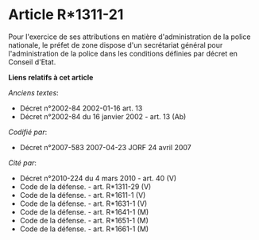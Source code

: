 # Article R*1311-21

Pour l'exercice de ses attributions en matière d'administration de la police nationale, le préfet de zone dispose d'un
secrétariat général pour l'administration de la police dans les conditions définies par décret en Conseil d'Etat.

**Liens relatifs à cet article**

_Anciens textes_:

  - Décret n°2002-84 2002-01-16 art. 13
  - Décret n°2002-84 du 16 janvier 2002 - art. 13 (Ab)

_Codifié par_:

  - Décret n°2007-583 2007-04-23 JORF 24 avril 2007

_Cité par_:

  - Décret n°2010-224 du 4 mars 2010 - art. 40 (V)
  - Code de la défense. - art. R*1311-29 (V)
  - Code de la défense. - art. R*1611-1 (V)
  - Code de la défense. - art. R*1631-1 (V)
  - Code de la défense. - art. R*1641-1 (M)
  - Code de la défense. - art. R*1651-1 (M)
  - Code de la défense. - art. R*1661-1 (M)
